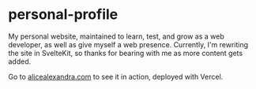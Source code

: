 # personal-profile
My personal website, maintained to learn, test, and grow as a web developer, as well as give myself a web presence. Currently, I'm rewriting the site in SvelteKit, so thanks for bearing with me as more content gets added.

Go to [alicealexandra.com](http://www.alicealexandra.com) to see it in action, deployed with Vercel.
